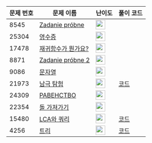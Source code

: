 | 문제 번호 | 문제 이름 | 난이도 | 풀이 코드 |
| --- | --- | --- | --- |
| 8545 | [Zadanie próbne](https://www.acmicpc.net/problem/8545) | <img height="25px" width="25px=" src="https://static.solved.ac/tier_small/1.svg"/> |  |
| 25304 | [영수증](https://www.acmicpc.net/problem/25304) | <img height="25px" width="25px=" src="https://static.solved.ac/tier_small/1.svg"/> |  |
| 17478 | [재귀함수가 뭔가요?](https://www.acmicpc.net/problem/17478) | <img height="25px" width="25px=" src="https://static.solved.ac/tier_small/6.svg"/> |  |
| 8871 | [Zadanie próbne 2](https://www.acmicpc.net/problem/8871) | <img height="25px" width="25px=" src="https://static.solved.ac/tier_small/1.svg"/> |  |
| 9086 | [문자열](https://www.acmicpc.net/problem/9086) | <img height="25px" width="25px=" src="https://static.solved.ac/tier_small/1.svg"/> |  |
| 21973 | [남극 탐험](https://www.acmicpc.net/problem/21973) | <img height="25px" width="25px=" src="https://static.solved.ac/tier_small/25.svg"/> | [코드](<https://github.com/ingyu1008/Algorithm-Problem-Solving/tree/master/Baekjoon%20Online%20Judge/남극 탐험/solution.cpp>) |
| 24309 | [РАВЕНСТВО](https://www.acmicpc.net/problem/24309) | <img height="25px" width="25px=" src="https://static.solved.ac/tier_small/1.svg"/> |  |
| 22354 | [돌 가져가기](https://www.acmicpc.net/problem/22354) | <img height="25px" width="25px=" src="https://static.solved.ac/tier_small/18.svg"/> |  |
| 15480 | [LCA와 쿼리](https://www.acmicpc.net/problem/15480) | <img height="25px" width="25px=" src="https://static.solved.ac/tier_small/19.svg"/> | [코드](<https://github.com/ingyu1008/Algorithm-Problem-Solving/tree/master/Baekjoon%20Online%20Judge/LCA와 쿼리/solution.cpp>) |
| 4256 | [트리](https://www.acmicpc.net/problem/4256) | <img height="25px" width="25px=" src="https://static.solved.ac/tier_small/14.svg"/> | [코드](<https://github.com/ingyu1008/Algorithm-Problem-Solving/tree/master/Baekjoon%20Online%20Judge/트리/solution.cpp>) |
